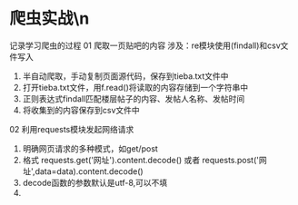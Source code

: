 # 爬虫实战\n
记录学习爬虫的过程
01 爬取一页贴吧的内容
涉及：re模块使用(findall)和csv文件写入
1. 半自动爬取，手动复制页面源代码，保存到tieba.txt文件中
2. 打开tieba.txt文件，用f.read()将读取的内容存储到一个字符串中
3. 正则表达式findall匹配楼层帖子的内容、发帖人名称、发帖时间
4. 将收集到的内容保存到csv文件中


02 利用requests模块发起网络请求
1. 明确网页请求的多种模式，如get/post
2. 格式 requests.get('网址').content.decode()  或者 requests.post('网址',data=data).content.decode()
3. decode函数的参数默认是utf-8,可以不填
4. 
